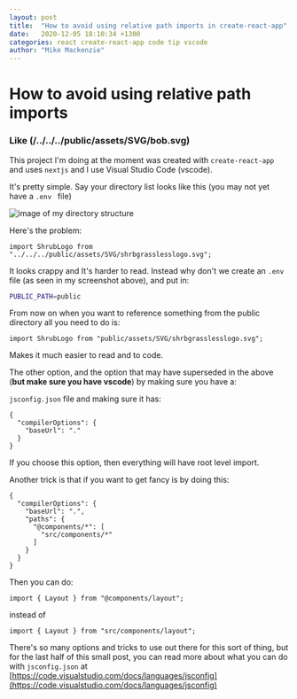 ```yaml
---
layout: post
title:  "How to avoid using relative path imports in create-react-app"
date:   2020-12-05 18:10:34 +1300
categories: react create-react-app code tip vscode
author: "Mike Mackenzie"
---
```


# How to avoid using relative path imports

### Like (/../../../public/assets/SVG/bob.svg)

This project I'm doing at the moment was created with `create-react-app` and uses `nextjs` and I use Visual Studio Code (vscode).

It's pretty simple. Say your directory list looks like this (you may not yet have a `.env ` file)

![image of my directory structure](https://i.imgur.com/agcU257.png)

Here's the problem:

```react
import ShrubLogo from "../../../public/assets/SVG/shrbgrasslesslogo.svg";
```

It looks crappy and It's harder to read. Instead why don't we create an `.env` file (as seen in my screenshot above), and put in:

```bash
PUBLIC_PATH=public
```


From now on when you want to reference something from the public directory all you need to do is:

```react
import ShrubLogo from "public/assets/SVG/shrbgrasslesslogo.svg";
```

Makes it much easier to read and to code.



The other option, and the option that may have superseded in the above (**but make sure you have vscode**) by making sure you have a:

`jsconfig.json` file and making sure it has:

```react
{
  "compilerOptions": {
    "baseUrl": "."
  }
}
```

If you choose this option, then everything will have root level import.


Another trick is that if you want to get fancy is by doing this:

```react
{
  "compilerOptions": {
    "baseUrl": ".",
    "paths": {
      "@components/*": [
        "src/components/*"
      ]
    }
  }
}
```

Then you can do:

```react
import { Layout } from "@components/layout";
```

instead of

```react
import { Layout } from "src/components/layout";
```



There's so many options and tricks to use out there for this sort of thing, but for the last half of this small post, you can read more about what you can do with `jsconfig.json` at [https://code.visualstudio.com/docs/languages/jsconfig](https://code.visualstudio.com/docs/languages/jsconfig)
